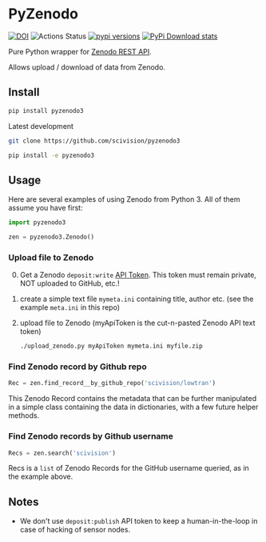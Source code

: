 # PyZenodo

[![DOI](https://zenodo.org/badge/138543765.svg)](https://zenodo.org/badge/latestdoi/138543765)
![Actions Status](https://github.com/space-physics/pyzenodo3/workflows/ci/badge.svg)
[![pypi versions](https://img.shields.io/pypi/pyversions/pyzenodo3.svg)](https://pypi.python.org/pypi/pyzenodo3)
[![PyPi Download stats](http://pepy.tech/badge/pyzenodo3)](http://pepy.tech/project/pyzenodo3)

Pure Python wrapper for [Zenodo REST API](http://developers.zenodo.org/).

Allows upload / download of data from Zenodo.

## Install

```sh
pip install pyzenodo3
```

Latest development

```sh
git clone https://github.com/scivision/pyzenodo3

pip install -e pyzenodo3
```

## Usage

Here are several examples of using Zenodo from Python 3.
All of them assume you have first:

```python
import pyzenodo3

zen = pyzenodo3.Zenodo()
```

### Upload file to Zenodo

0. Get a Zenodo `deposit:write` [API Token](https://zenodo.org/account/settings/applications/tokens/new/).
   This token must remain private, NOT uploaded to GitHub, etc.!
1. create a simple text file `mymeta.ini` containing title, author etc. (see the example `meta.ini` in this repo)
2. upload file to Zenodo  (myApiToken is the cut-n-pasted Zenodo API text token)

   ```sh
   ./upload_zenodo.py myApiToken mymeta.ini myfile.zip
   ```


### Find Zenodo record by Github repo

```python
Rec = zen.find_record__by_github_repo('scivision/lowtran')
```
This Zenodo Record contains the metadata that can be further manipulated in a simple class containing the data in dictionaries, with a few future helper methods.

### Find Zenodo records by Github username

```python
Recs = zen.search('scivision')
```
Recs is a `list` of Zenodo Records for the GitHub username queried, as in the example above.

## Notes

* We don't use `deposit:publish` API token to keep a human-in-the-loop in case of hacking of sensor nodes.

